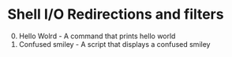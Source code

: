 # Shell I/O Redirections and filters
0. Hello Wolrd - A command that prints hello world
1. Confused smiley - A script that displays a confused smiley
